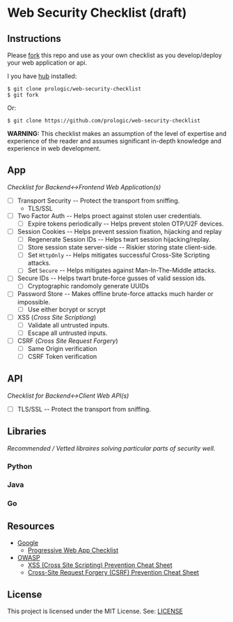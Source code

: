 # Web Security Checklist (draft)

## Instructions

Please [fork](https://github.com/prologic/web-security-checklist#fork-destination-box) this repo and use as your own checklist as you develop/deploy your web application or api.

I you have [hub](https://hub.github.com/) installed:

```#!bash
$ git clone prologic/web-security-checklist
$ git fork
```

Or:

```#!bash
$ git clone https://github.com/prologic/web-security-checklist
```

**WARNING:** This checklist makes an assumption of the level of expertise and experience of the reader and assumes significant in-depth knowledge and experience in web development.

## App

*Checklist for Backend<->Frontend Web Application(s)*

* [ ] Transport Security -- Protect the transport from sniffing.
  * TLS/SSL
* [ ] Two Factor Auth -- Helps proect against stolen user credentials.
  * [ ] Expire tokens periodically -- Helps prevent stolen OTP/U2F devices.
* [ ] Session Cookies -- Helps prevent session fixation, hijacking and replay
  * [ ] Regenerate Session IDs -- Helps twart session hijacking/replay.
  * [ ] Store session state server-side -- Riskier storing state client-side.
  * [ ] Set `HttpOnly` -- Helps mitigates successful Cross-Site Scripting attacks.
  * [ ] Set `Secure` -- Helps mitigates against Man-In-The-Middle attacks.
* [ ] Secure IDs -- Helps twart brute-force gusses of valid session ids.
  * [ ] Cryptographic randomoly generate UUIDs
* [ ] Password Store -- Makes offline brute-force attacks much harder or impossible.
  * [ ] Use either bcrypt or scrypt
* [ ] XSS (*Cross Site Scriptiong*)
  * [ ] Validate all untrusted inputs.
  * [ ] Escape all untrusted inputs.
* [ ] CSRF (*Cross Site Request Forgery*)
  * [ ] Same Origin verification
  * [ ] CSRF Token verification

## API

*Checklist for Backend<->Client Web API(s)*

* [ ] TLS/SSL -- Protect the transport from sniffing.

## Libraries

*Recommended / Vetted libraires solving particular parts of security well.*

### Python

### Java

### Go

## Resources

* [Google](https://developers.google.com)
  * [Progressive Web App Checklist](https://developers.google.com/web/progressive-web-apps/checklist)
* [OWASP](https://www.owasp.org)
  * [XSS (Cross Site Scripting) Prevention Cheat Sheet](https://www.owasp.org/index.php/XSS_(Cross_Site_Scripting)_Prevention_Cheat_Sheet)
  * [Cross-Site Request Forgery (CSRF) Prevention Cheat Sheet](https://www.owasp.org/index.php/Cross-Site_Request_Forgery_(CSRF)_Prevention_Cheat_Sheet)

## License

This project is licensed under the MIT License. See: [LICENSE](https://github.com/prologic/web-security-checklist/blob/master/LICENSE)
